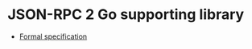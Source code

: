 # JSON-RPC 2 Go supporting library


* [Formal specification](https://www.jsonrpc.org/specification)

